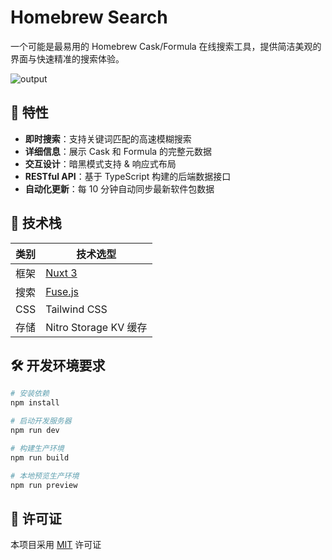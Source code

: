 # Homebrew Search

一个可能是最易用的 Homebrew Cask/Formula 在线搜索工具，提供简洁美观的界面与快速精准的搜索体验。

![output](https://github.com/user-attachments/assets/264dc8d4-d66d-4632-910c-0aab905d4041)

## 🚀 特性

- **即时搜索**：支持关键词匹配的高速模糊搜索
- **详细信息**：展示 Cask 和 Formula 的完整元数据
- **交互设计**：暗黑模式支持 & 响应式布局
- **RESTful API**：基于 TypeScript 构建的后端数据接口
- **自动化更新**：每 10 分钟自动同步最新软件包数据

## 🧰 技术栈

| 类别 | 技术选型                      |
| ---- | ----------------------------- |
| 框架 | [Nuxt 3](https://nuxtjs.org/) |
| 搜索 | [Fuse.js](https://fusejs.io/) |
| CSS  | Tailwind CSS                  |
| 存储 | Nitro Storage KV 缓存         |

## 🛠️ 开发环境要求

```bash
# 安装依赖
npm install

# 启动开发服务器
npm run dev

# 构建生产环境
npm run build

# 本地预览生产环境
npm run preview
```

## 📄 许可证

本项目采用 [MIT](LICENSE) 许可证
